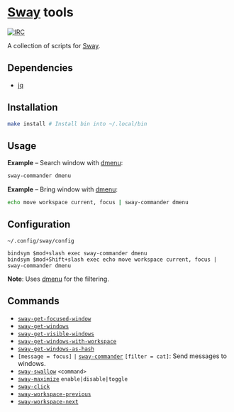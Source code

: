 # [Sway] tools

[![IRC](https://img.shields.io/badge/IRC-%23sway-blue)](https://webchat.freenode.net/#sway)

A collection of scripts for [Sway].

## Dependencies

- [jq]

## Installation

``` sh
make install # Install bin into ~/.local/bin
```

## Usage

**Example** – Search window with [dmenu]:

``` sh
sway-commander dmenu
```

**Example** – Bring window with [dmenu]:

``` sh
echo move workspace current, focus | sway-commander dmenu
```

## Configuration

`~/.config/sway/config`

```
bindsym $mod+slash exec sway-commander dmenu
bindsym $mod+Shift+slash exec echo move workspace current, focus | sway-commander dmenu
```

**Note**: Uses [dmenu] for the filtering.

## Commands

- [`sway-get-focused-window`]
- [`sway-get-windows`]
- [`sway-get-visible-windows`]
- [`sway-get-windows-with-workspace`]
- [`sway-get-windows-as-hash`]
- `[message = focus]` `|` [`sway-commander`] `[filter = cat]`: Send messages to windows.
- [`sway-swallow`] `<command>`
- [`sway-maximize`] `enable|disable|toggle`
- [`sway-click`]
- [`sway-workspace-previous`]
- [`sway-workspace-next`]

[Sway]: https://swaywm.org
[jq]: https://stedolan.github.io/jq/
[dmenu]: https://tools.suckless.org/dmenu/

[`sway-get-focused-window`]: bin/sway-get-focused-window
[`sway-get-windows`]: bin/sway-get-windows
[`sway-get-visible-windows`]: bin/sway-get-visible-windows
[`sway-get-windows-with-workspace`]: bin/sway-get-windows-with-workspace
[`sway-get-windows-as-hash`]: bin/sway-get-windows-as-hash
[`sway-commander`]: bin/sway-commander
[`sway-swallow`]: bin/sway-swallow
[`sway-maximize`]: bin/sway-maximize
[`sway-click`]: bin/sway-click
[`sway-workspace-previous`]: bin/sway-workspace-previous
[`sway-workspace-next`]: bin/sway-workspace-next
